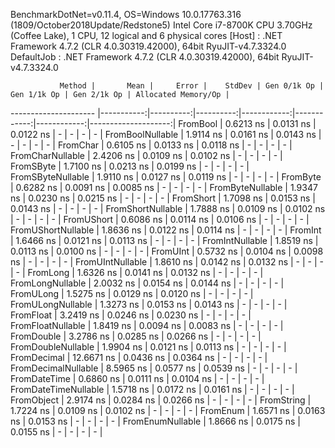 
BenchmarkDotNet=v0.11.4, OS=Windows 10.0.17763.316 (1809/October2018Update/Redstone5)
Intel Core i7-8700K CPU 3.70GHz (Coffee Lake), 1 CPU, 12 logical and 6 physical cores
  [Host]     : .NET Framework 4.7.2 (CLR 4.0.30319.42000), 64bit RyuJIT-v4.7.3324.0
  DefaultJob : .NET Framework 4.7.2 (CLR 4.0.30319.42000), 64bit RyuJIT-v4.7.3324.0


               Method |       Mean |     Error |    StdDev | Gen 0/1k Op | Gen 1/1k Op | Gen 2/1k Op | Allocated Memory/Op |
--------------------- |-----------:|----------:|----------:|------------:|------------:|------------:|--------------------:|
             FromBool |  0.6213 ns | 0.0131 ns | 0.0122 ns |           - |           - |           - |                   - |
     FromBoolNullable |  1.9114 ns | 0.0161 ns | 0.0143 ns |           - |           - |           - |                   - |
             FromChar |  0.6105 ns | 0.0133 ns | 0.0118 ns |           - |           - |           - |                   - |
     FromCharNullable |  2.4206 ns | 0.0109 ns | 0.0102 ns |           - |           - |           - |                   - |
            FromSByte |  1.7100 ns | 0.0213 ns | 0.0199 ns |           - |           - |           - |                   - |
    FromSByteNullable |  1.9110 ns | 0.0127 ns | 0.0119 ns |           - |           - |           - |                   - |
             FromByte |  0.6282 ns | 0.0091 ns | 0.0085 ns |           - |           - |           - |                   - |
     FromByteNullable |  1.9347 ns | 0.0230 ns | 0.0215 ns |           - |           - |           - |                   - |
            FromShort |  1.7098 ns | 0.0153 ns | 0.0143 ns |           - |           - |           - |                   - |
    FromShortNullable |  1.7888 ns | 0.0109 ns | 0.0102 ns |           - |           - |           - |                   - |
           FromUShort |  0.6086 ns | 0.0114 ns | 0.0106 ns |           - |           - |           - |                   - |
   FromUShortNullable |  1.8636 ns | 0.0122 ns | 0.0114 ns |           - |           - |           - |                   - |
              FromInt |  1.6466 ns | 0.0121 ns | 0.0113 ns |           - |           - |           - |                   - |
      FromIntNullable |  1.8519 ns | 0.0113 ns | 0.0100 ns |           - |           - |           - |                   - |
             FromUInt |  0.5732 ns | 0.0104 ns | 0.0098 ns |           - |           - |           - |                   - |
     FromUIntNullable |  1.8610 ns | 0.0142 ns | 0.0132 ns |           - |           - |           - |                   - |
             FromLong |  1.6326 ns | 0.0141 ns | 0.0132 ns |           - |           - |           - |                   - |
     FromLongNullable |  2.0032 ns | 0.0154 ns | 0.0144 ns |           - |           - |           - |                   - |
            FromULong |  1.5275 ns | 0.0129 ns | 0.0120 ns |           - |           - |           - |                   - |
    FromULongNullable |  1.3273 ns | 0.0153 ns | 0.0143 ns |           - |           - |           - |                   - |
            FromFloat |  3.2419 ns | 0.0246 ns | 0.0230 ns |           - |           - |           - |                   - |
    FromFloatNullable |  1.8419 ns | 0.0094 ns | 0.0083 ns |           - |           - |           - |                   - |
           FromDouble |  3.2786 ns | 0.0285 ns | 0.0266 ns |           - |           - |           - |                   - |
   FromDoubleNullable |  1.9904 ns | 0.0121 ns | 0.0113 ns |           - |           - |           - |                   - |
          FromDecimal | 12.6671 ns | 0.0436 ns | 0.0364 ns |           - |           - |           - |                   - |
  FromDecimalNullable |  8.5965 ns | 0.0577 ns | 0.0539 ns |           - |           - |           - |                   - |
         FromDateTime |  0.6860 ns | 0.0111 ns | 0.0104 ns |           - |           - |           - |                   - |
 FromDateTimeNullable |  1.5718 ns | 0.0172 ns | 0.0161 ns |           - |           - |           - |                   - |
           FromObject |  2.9174 ns | 0.0284 ns | 0.0266 ns |           - |           - |           - |                   - |
           FromString |  1.7224 ns | 0.0109 ns | 0.0102 ns |           - |           - |           - |                   - |
             FromEnum |  1.6571 ns | 0.0163 ns | 0.0153 ns |           - |           - |           - |                   - |
     FromEnumNullable |  1.8666 ns | 0.0175 ns | 0.0155 ns |           - |           - |           - |                   - |
